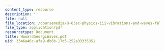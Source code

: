 ```yaml
---
content_type: resource
description: ''
file: null
file_location: /coursemedia/8-03sc-physics-iii-vibrations-and-waves-fall-2016/3346a46cafa9db6b17d5252a33335051_MIT8_03SCF16_Text_Ch12.pdf
file_type: application/pdf
resourcetype: Document
title: HowardGeorgiWaves.pdf
uid: 3346a46c-afa9-db6b-17d5-252a33335051
---
```

